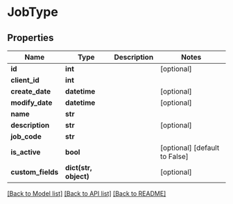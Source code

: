 # JobType

## Properties
Name | Type | Description | Notes
------------ | ------------- | ------------- | -------------
**id** | **int** |  | [optional] 
**client_id** | **int** |  | 
**create_date** | **datetime** |  | [optional] 
**modify_date** | **datetime** |  | [optional] 
**name** | **str** |  | 
**description** | **str** |  | [optional] 
**job_code** | **str** |  | 
**is_active** | **bool** |  | [optional] [default to False]
**custom_fields** | **dict(str, object)** |  | [optional] 

[[Back to Model list]](../README.md#documentation-for-models) [[Back to API list]](../README.md#documentation-for-api-endpoints) [[Back to README]](../README.md)


